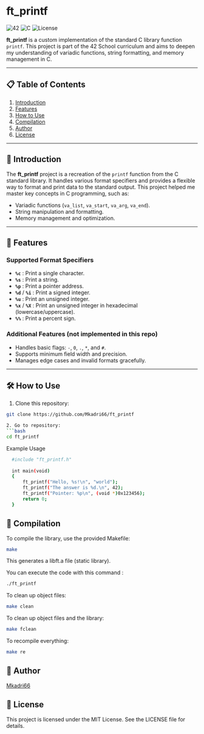 # ft_printf

![42](https://img.shields.io/badge/42-School-blue)
![C](https://img.shields.io/badge/Language-C-green)
![License](https://img.shields.io/badge/License-MIT-yellow)

**ft_printf** is a custom implementation of the standard C library function `printf`. This project is part of the 42 School curriculum and aims to deepen my understanding of variadic functions, string formatting, and memory management in C.

---

## 📋 Table of Contents

1. [Introduction](#-introduction)
2. [Features](#-features)
3. [How to Use](#-how-to-use)
4. [Compilation](#-compilation)
5. [Author](#-author)
6. [License](#-license)

---

## 🌟 Introduction

The **ft_printf** project is a recreation of the `printf` function from the C standard library. It handles various format specifiers and provides a flexible way to format and print data to the standard output. This project helped me master key concepts in C programming, such as:

- Variadic functions (`va_list`, `va_start`, `va_arg`, `va_end`).
- String manipulation and formatting.
- Memory management and optimization.

---

## 📜 Features

### Supported Format Specifiers

- **`%c`** : Print a single character.
- **`%s`** : Print a string.
- **`%p`** : Print a pointer address.
- **`%d`** / **`%i`** : Print a signed integer.
- **`%u`** : Print an unsigned integer.
- **`%x`** / **`%X`** : Print an unsigned integer in hexadecimal (lowercase/uppercase).
- **`%%`** : Print a percent sign.

### Additional Features (not implemented in this repo)

- Handles basic flags: `-`, `0`, `.`, `*`, and `#`.
- Supports minimum field width and precision.
- Manages edge cases and invalid formats gracefully.

---

## 🛠 How to Use

1. Clone this repository:
 ```bash
 git clone https://github.com/Mkadri66/ft_printf

2. Go to repository:
```bash
cd ft_printf
```
Example Usage
```bash
  #include "ft_printf.h"
 
  int main(void)
  {
      ft_printf("Hello, %s!\n", "world");
      ft_printf("The answer is %d.\n", 42);
      ft_printf("Pointer: %p\n", (void *)0x123456);
      return 0;
  }
```

## 🔧 Compilation 

To compile the library, use the provided Makefile:
  ```bash
  make
  ```
    
This generates a libft.a file (static library).

You can execute the code with this command : 
  ```bash
  ./ft_printf
  ```

To clean up object files:
   ```bash
   make clean
   ```

To clean up object files and the library:
   ```bash
   make fclean
   ```
    
To recompile everything:
   ```bash
   make re
   ```

## 👤 Author
 [Mkadri66](https://github.com/Mkadri66)

## 📄 License
This project is licensed under the MIT License. See the LICENSE file for details.
     
